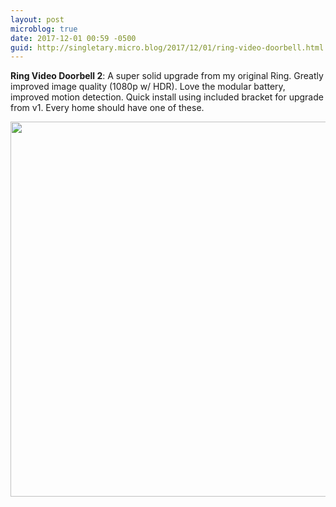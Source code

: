 ```yaml
---
layout: post
microblog: true
date: 2017-12-01 00:59 -0500
guid: http://singletary.micro.blog/2017/12/01/ring-video-doorbell.html
---
```

**Ring Video Doorbell 2**: A super solid upgrade from my original Ring. Greatly improved image quality (1080p w/ HDR). Love the modular battery, improved motion detection. Quick install using included bracket for upgrade from v1. Every home should have one of these.

<img src="https://singletary.me/uploads/2017/7e16987bae.jpg" width="600" height="600" />
